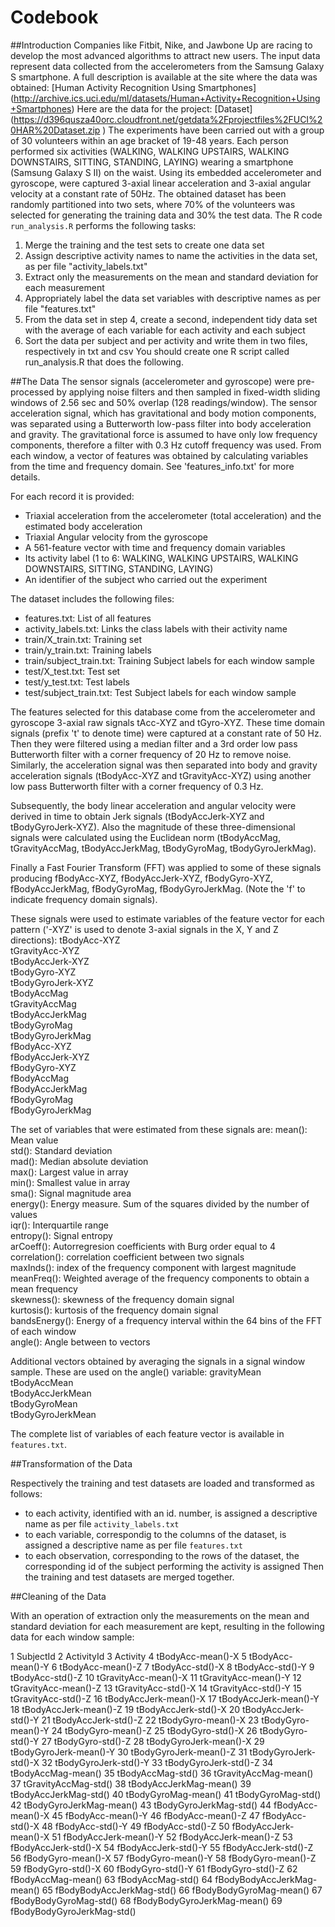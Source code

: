 # Codebook

##Introduction
Companies like Fitbit, Nike, and Jawbone Up are racing to develop the most advanced algorithms to attract new users. The input data represent data collected from the accelerometers from the Samsung Galaxy S smartphone. A full description is available at the site where the data was obtained: 
[Human Activity Recognition Using Smartphones] (http://archive.ics.uci.edu/ml/datasets/Human+Activity+Recognition+Using+Smartphones)
Here are the data for the project:
[Dataset] (https://d396qusza40orc.cloudfront.net/getdata%2Fprojectfiles%2FUCI%20HAR%20Dataset.zip )
The experiments have been carried out with a group of 30 volunteers within an age bracket of 19-48 years. Each person performed six activities (WALKING, WALKING UPSTAIRS, WALKING DOWNSTAIRS, SITTING, STANDING, LAYING) wearing a smartphone (Samsung Galaxy S II) on the waist. Using its embedded accelerometer and gyroscope, were captured 3-axial linear acceleration and 3-axial angular velocity at a constant rate of 50Hz. The obtained dataset has been randomly partitioned into two sets, where 70% of the volunteers was selected for generating the training data and 30% the test data.
The R code ` run_analysis.R` performs the following tasks:
1. Merge the training and the test sets to create one data set
2. Assign descriptive activity names to name the activities in the data set, as per file "activity_labels.txt"
3. Extract only the measurements on the mean and standard deviation for each measurement
4. Appropriately label the data set variables with descriptive names as per file "features.txt"
5. From the data set in step 4, create a second, independent tidy data set with the average of each variable for each activity and each subject
6. Sort the data per subject and per activity and write them in two files, respectively in txt and csv You should create one R script called run_analysis.R that does the following. 

##The Data
The sensor signals (accelerometer and gyroscope) were pre-processed by applying noise filters and then sampled in fixed-width sliding windows of 2.56 sec and 50% overlap (128 readings/window). The sensor acceleration signal, which has gravitational and body motion components, was separated using a Butterworth low-pass filter into body acceleration and gravity. The gravitational force is assumed to have only low frequency components, therefore a filter with 0.3 Hz cutoff frequency was used. From each window, a vector of features was obtained by calculating variables from the time and frequency domain. See 'features_info.txt' for more details. 

For each record it is provided:
- Triaxial acceleration from the accelerometer (total acceleration) and the estimated body acceleration
- Triaxial Angular velocity from the gyroscope
- A 561-feature vector with time and frequency domain variables
- Its activity label (1 to 6: WALKING, WALKING UPSTAIRS, WALKING DOWNSTAIRS, SITTING, STANDING, LAYING)
- An identifier of the subject who carried out the experiment

The dataset includes the following files:
- features.txt: List of all features
- activity_labels.txt: Links the class labels with their activity name
- train/X_train.txt: Training set
- train/y_train.txt: Training labels
- train/subject_train.txt: Training Subject labels for each window sample
- test/X_test.txt: Test set
- test/y_test.txt: Test labels
- test/subject_train.txt: Test Subject labels for each window sample

The features selected for this database come from the accelerometer and gyroscope 3-axial raw signals tAcc-XYZ and tGyro-XYZ. These time domain signals (prefix 't' to denote time) were captured at a constant rate of 50 Hz. Then they were filtered using a median filter and a 3rd order low pass Butterworth filter with a corner frequency of 20 Hz to remove noise. Similarly, the acceleration signal was then separated into body and gravity acceleration signals (tBodyAcc-XYZ and tGravityAcc-XYZ) using another low pass Butterworth filter with a corner frequency of 0.3 Hz. 

Subsequently, the body linear acceleration and angular velocity were derived in time to obtain Jerk signals (tBodyAccJerk-XYZ and tBodyGyroJerk-XYZ). Also the magnitude of these three-dimensional signals were calculated using the Euclidean norm (tBodyAccMag, tGravityAccMag, tBodyAccJerkMag, tBodyGyroMag, tBodyGyroJerkMag). 

Finally a Fast Fourier Transform (FFT) was applied to some of these signals producing fBodyAcc-XYZ, fBodyAccJerk-XYZ, fBodyGyro-XYZ, fBodyAccJerkMag, fBodyGyroMag, fBodyGyroJerkMag. (Note the 'f' to indicate frequency domain signals). 

These signals were used to estimate variables of the feature vector for each pattern ('-XYZ' is used to denote 3-axial signals in the X, Y and Z directions):
tBodyAcc-XYZ  
tGravityAcc-XYZ  
tBodyAccJerk-XYZ  
tBodyGyro-XYZ  
tBodyGyroJerk-XYZ  
tBodyAccMag  
tGravityAccMag  
tBodyAccJerkMag  
tBodyGyroMag  
tBodyGyroJerkMag  
fBodyAcc-XYZ  
fBodyAccJerk-XYZ  
fBodyGyro-XYZ  
fBodyAccMag  
fBodyAccJerkMag  
fBodyGyroMag  
fBodyGyroJerkMag  

The set of variables that were estimated from these signals are: 
mean(): Mean value  
std(): Standard deviation   
mad(): Median absolute deviation   
max(): Largest value in array  
min(): Smallest value in array  
sma(): Signal magnitude area  
energy(): Energy measure. Sum of the squares divided by the number of values  
iqr(): Interquartile range  
entropy(): Signal entropy  
arCoeff(): Autorregresion coefficients with Burg order equal to 4  
correlation(): correlation coefficient between two signals  
maxInds(): index of the frequency component with largest magnitude  
meanFreq(): Weighted average of the frequency components to obtain a mean frequency  
skewness(): skewness of the frequency domain signal  
kurtosis(): kurtosis of the frequency domain signal  
bandsEnergy(): Energy of a frequency interval within the 64 bins of the FFT of each window  
angle(): Angle between to vectors  

Additional vectors obtained by averaging the signals in a signal window sample. These are used on the angle() variable:
gravityMean  
tBodyAccMean  
tBodyAccJerkMean  
tBodyGyroMean  
tBodyGyroJerkMean  

The complete list of variables of each feature vector is available in `features.txt`.

##Transformation of the Data

Respectively the training and test datasets are loaded and transformed as follows:
- to each activity, identified with an id. number, is assigned a descriptive name as per file `activity_labels.txt`
- to each variable, correspondig to the columns of the dataset, is assigned a descriptive name as per file `features.txt`
- to each observation, corresponding to the rows of the dataset, the corresponding id of the subject performing the activity is assigned
Then the training and test datasets are merged together.

##Cleaning of the Data

With an operation of extraction only the measurements on the mean and standard deviation for each measurement are kept, resulting in the following data for each window sample:

1	SubjectId
2	ActivityId
3	Activity
4	tBodyAcc-mean()-X
5	tBodyAcc-mean()-Y
6	tBodyAcc-mean()-Z
7	tBodyAcc-std()-X
8	tBodyAcc-std()-Y
9	tBodyAcc-std()-Z
10	tGravityAcc-mean()-X
11	tGravityAcc-mean()-Y
12	tGravityAcc-mean()-Z
13	tGravityAcc-std()-X
14	tGravityAcc-std()-Y
15	tGravityAcc-std()-Z
16	tBodyAccJerk-mean()-X
17	tBodyAccJerk-mean()-Y
18	tBodyAccJerk-mean()-Z
19	tBodyAccJerk-std()-X
20	tBodyAccJerk-std()-Y
21	tBodyAccJerk-std()-Z
22	tBodyGyro-mean()-X
23	tBodyGyro-mean()-Y
24	tBodyGyro-mean()-Z
25	tBodyGyro-std()-X
26	tBodyGyro-std()-Y
27	tBodyGyro-std()-Z
28	tBodyGyroJerk-mean()-X
29	tBodyGyroJerk-mean()-Y
30	tBodyGyroJerk-mean()-Z
31	tBodyGyroJerk-std()-X
32	tBodyGyroJerk-std()-Y
33	tBodyGyroJerk-std()-Z
34	tBodyAccMag-mean()
35	tBodyAccMag-std()
36	tGravityAccMag-mean()
37	tGravityAccMag-std()
38	tBodyAccJerkMag-mean()
39	tBodyAccJerkMag-std()
40	tBodyGyroMag-mean()
41	tBodyGyroMag-std()
42	tBodyGyroJerkMag-mean()
43	tBodyGyroJerkMag-std()
44	fBodyAcc-mean()-X
45	fBodyAcc-mean()-Y
46	fBodyAcc-mean()-Z
47	fBodyAcc-std()-X
48	fBodyAcc-std()-Y
49	fBodyAcc-std()-Z
50	fBodyAccJerk-mean()-X
51	fBodyAccJerk-mean()-Y
52	fBodyAccJerk-mean()-Z
53	fBodyAccJerk-std()-X
54	fBodyAccJerk-std()-Y
55	fBodyAccJerk-std()-Z
56	fBodyGyro-mean()-X
57	fBodyGyro-mean()-Y
58	fBodyGyro-mean()-Z
59	fBodyGyro-std()-X
60	fBodyGyro-std()-Y
61	fBodyGyro-std()-Z
62	fBodyAccMag-mean()
63	fBodyAccMag-std()
64	fBodyBodyAccJerkMag-mean()
65	fBodyBodyAccJerkMag-std()
66	fBodyBodyGyroMag-mean()
67	fBodyBodyGyroMag-std()
68	fBodyBodyGyroJerkMag-mean()
69	fBodyBodyGyroJerkMag-std()


